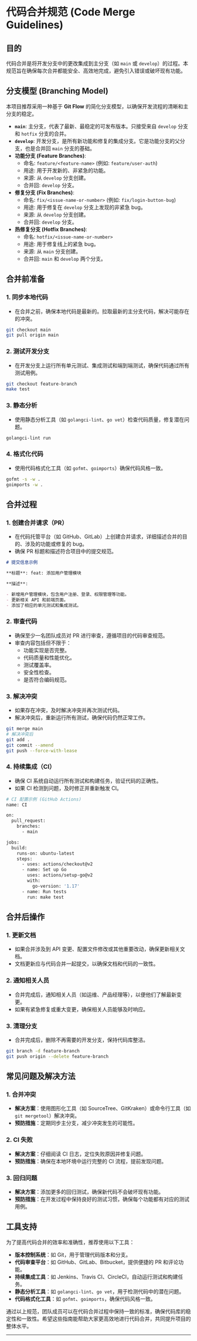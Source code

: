 # 代码合并规范 (Code Merge Guidelines)

## 目的

代码合并是将开发分支中的更改集成到主分支（如 `main` 或 `develop`）的过程。本规范旨在确保每次合并都能安全、高效地完成，避免引入错误或破坏现有功能。

## 分支模型 (Branching Model)

本项目推荐采用一种基于 **Git Flow** 的简化分支模型，以确保开发流程的清晰和主分支的稳定。

-   **`main`**: 主分支，代表了最新、最稳定的可发布版本。只接受来自 `develop` 分支和 `hotfix` 分支的合并。
-   **`develop`**: 开发分支，是所有新功能和修复的集成分支。它是功能分支的父分支，也是合并回 `main` 分支的基础。
-   **功能分支 (Feature Branches)**:
    -   命名: `feature/<feature-name>` (例如: `feature/user-auth`)
    -   用途: 用于开发新的、非紧急的功能。
    -   来源: 从 `develop` 分支创建。
    -   合并回: `develop` 分支。
-   **修复分支 (Fix Branches)**:
    -   命名: `fix/<issue-name-or-number>` (例如: `fix/login-button-bug`)
    -   用途: 用于修复在 `develop` 分支上发现的非紧急 bug。
    -   来源: 从 `develop` 分支创建。
    -   合并回: `develop` 分支。
-   **热修复分支 (Hotfix Branches)**:
    -   命名: `hotfix/<issue-name-or-number>`
    -   用途: 用于修复线上的紧急 bug。
    -   来源: 从 `main` 分支创建。
    -   合并回: `main` 和 `develop` 两个分支。

## 合并前准备

### 1. **同步本地代码**

- 在合并之前，确保本地代码是最新的。拉取最新的主分支代码，解决可能存在的冲突。

```bash
git checkout main
git pull origin main
```

### 2. **测试开发分支**

- 在开发分支上运行所有单元测试、集成测试和端到端测试，确保代码通过所有测试用例。

```bash
git checkout feature-branch
make test
```

### 3. **静态分析**

- 使用静态分析工具（如 `golangci-lint`、`go vet`）检查代码质量，修复潜在问题。

```bash
golangci-lint run
```

### 4. **格式化代码**

- 使用代码格式化工具（如 `gofmt`、`goimports`）确保代码风格一致。

```bash
gofmt -s -w .
goimports -w .
```

## 合并过程

### 1. **创建合并请求（PR）**

- 在代码托管平台（如 GitHub、GitLab）上创建合并请求，详细描述合并的目的、涉及的功能或修复的 bug。
- 确保 PR 标题和描述符合项目中的提交规范。

```markdown
# 提交信息示例

**标题**: feat: 添加用户管理模块

**描述**:

- 新增用户管理模块，包含用户注册、登录、权限管理等功能。
- 更新相关 API 和前端页面。
- 添加了相应的单元测试和集成测试。
```

### 2. **审查代码**

- 确保至少一名团队成员对 PR 进行审查，遵循项目的代码审查规范。
- 审查内容包括但不限于：
    - 功能实现是否完整。
    - 代码质量和性能优化。
    - 测试覆盖率。
    - 安全性检查。
    - 是否符合编码规范。

### 3. **解决冲突**

- 如果存在冲突，及时解决冲突并再次测试代码。
- 解决冲突后，重新运行所有测试，确保代码仍然正常工作。

```bash
git merge main
# 解决冲突后
git add .
git commit --amend
git push --force-with-lease
```

### 4. **持续集成（CI）**

- 确保 CI 系统自动运行所有测试和构建任务，验证代码的正确性。
- 如果 CI 检测到问题，及时修正并重新触发 CI。

```bash
# CI 配置示例 (GitHub Actions)
name: CI

on:
  pull_request:
    branches:
      - main

jobs:
  build:
    runs-on: ubuntu-latest
    steps:
      - uses: actions/checkout@v2
      - name: Set up Go
        uses: actions/setup-go@v2
        with:
          go-version: '1.17'
      - name: Run tests
        run: make test
```

## 合并后操作

### 1. **更新文档**

- 如果合并涉及到 API 变更、配置文件修改或其他重要改动，确保更新相关文档。
- 文档更新应与代码合并一起提交，以确保文档和代码的一致性。

### 2. **通知相关人员**

- 合并完成后，通知相关人员（如运维、产品经理等），以便他们了解最新变更。
- 如果有紧急修复或重大变更，确保相关人员能够及时响应。

### 3. **清理分支**

- 合并完成后，删除不再需要的开发分支，保持代码库整洁。

```bash
git branch -d feature-branch
git push origin --delete feature-branch
```

## 常见问题及解决方法

### 1. **合并冲突**

- **解决方案**：使用图形化工具（如 SourceTree、GitKraken）或命令行工具（如 `git mergetool`）解决冲突。
- **预防措施**：定期同步主分支，减少冲突发生的可能性。

### 2. **CI 失败**

- **解决方案**：仔细阅读 CI 日志，定位失败原因并修复问题。
- **预防措施**：确保在本地环境中运行完整的 CI 流程，提前发现问题。

### 3. **回归问题**

- **解决方案**：添加更多的回归测试，确保新代码不会破坏现有功能。
- **预防措施**：在开发过程中保持良好的测试习惯，确保每个功能都有对应的测试用例。

## 工具支持

为了提高代码合并的效率和准确性，推荐使用以下工具：

- **版本控制系统**：如 Git，用于管理代码版本和分支。
- **代码审查平台**：如 GitHub、GitLab、Bitbucket，提供便捷的 PR 和评论功能。
- **持续集成工具**：如 Jenkins、Travis CI、CircleCI，自动运行测试和构建任务。
- **静态分析工具**：如 `golangci-lint`、`go vet`，用于检测代码中的潜在问题。
- **代码格式化工具**：如 `gofmt`、`goimports`，确保代码风格一致。

通过以上规范，团队成员可以在代码合并过程中保持一致的标准，确保代码库的稳定性和一致性。希望这些指南能帮助大家更高效地进行代码合并，共同提升项目的整体水平。

---

